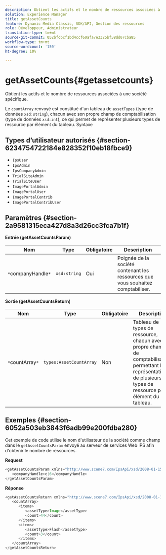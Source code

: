 ```yaml
---
description: Obtient les actifs et le nombre de ressources associées à une société spécifique.
solution: Experience Manager
title: getAssetCounts
feature: Dynamic Media Classic, SDK/API, Gestion des ressources
role: Développeur, Administrateur
translation-type: tm+mt
source-git-commit: 052bfcbcf1bd4ccf60afa7e3325bf58dd07cba85
workflow-type: tm+mt
source-wordcount: '150'
ht-degree: 10%

---
```



# getAssetCounts{#getassetcounts}

Obtient les actifs et le nombre de ressources associées à une société spécifique.

Le `countArray` renvoyé est constitué d&#39;un tableau de `assetTypes` (type de données `xsd:string`), chacun avec son propre champ de comptabilisation (type de données `xsd:int`), ce qui permet de représenter plusieurs types de ressource par élément du tableau.
Syntaxe

## Types d’utilisateur autorisés {#section-6234754722184e828352f10eb18fbce9}

* `IpsUser`
* `IpsAdmin`
* `IpsCompanyAdmin`
* `TrialSiteAdmin`
* `TrialSiteUser`
* `ImagePortalAdmin`
* `ImagePortalUser`
* `ImagePortalContrib`
* `ImagePortalContribUser`

## Paramètres {#section-2a9581315eca427d8a3d26cc3fca7b1f}

**Entrée (getAssetCountsParam)**

| Nom | Type | Obligatoire | Description |
|---|---|---|---|
| `*`companyHandle`*` | `xsd:string` | Oui | Poignée de la société contenant les ressources que vous souhaitez comptabiliser. |

**Sortie (getAssetCountsReturn)**

| Nom | Type | Obligatoire | Description |
|---|---|---|---|
| `*`countArray`*` | `types:AssetCountArray` | Non | Tableau de types de ressource, chacun avec son propre champ de comptabilisation, permettant la représentation de plusieurs types de ressource par élément du tableau. |

## Exemples {#section-6052a503eb3843f6adb99e200fdba280}

Cet exemple de code utilise le nom d&#39;utilisateur de la société comme champ dans le `getAssetCountsParam` envoyé au serveur de services Web IPS afin d&#39;obtenir le nombre de ressources.

**Request**

```java
<getAssetCountsParam xmlns="http://www.scene7.com/IpsApi/xsd/2008-01-15">
   <companyHandle>c|6</companyHandle>
</getAssetCountsParam>
```

**Réponse**

```java
<getAssetCountsReturn xmlns="http://www.scene7.com/IpsApi/xsd/2008-01-15">
   <countArray>
      <items>
         <assetType>Image</assetType>
         <count>44</count>
      </items>
      <items>
         <assetType>Flash</assetType>
         <count>3</count>
      </items>
   </countArray>
</getAssetCountsReturn>
```

